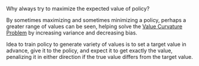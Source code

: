Why always try to maximize the expected value of policy?

By sometimes maximizing and sometimes minimizing a policy, perhaps a greater range of values can be seen, helping solve the [Value Curvature Problem](/#value_curvature_problem) by increasing variance and decreasing bias.

Idea to train policy to generate variety of values is to set a target value in advance, give it to the policy, and expect it to get exactly the value, penalizing it in either direction if the true value differs from the target value.

